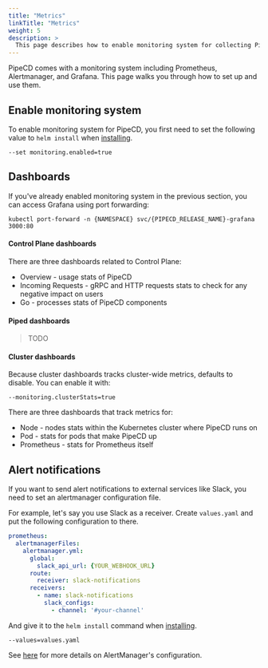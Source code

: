 ```yaml
---
title: "Metrics"
linkTitle: "Metrics"
weight: 5
description: >
  This page describes how to enable monitoring system for collecting PipeCD' metrics.
---
```


PipeCD comes with a monitoring system including Prometheus, Alertmanager, and Grafana.
This page walks you through how to set up and use them.

## Enable monitoring system
To enable monitoring system for PipeCD, you first need to set the following value to `helm install` when [installing](../../../installation/install-controlplane/#2-preparing-control-plane-configuration-file-and-installing).

```
--set monitoring.enabled=true
```

## Dashboards
If you've already enabled monitoring system in the previous section, you can access Grafana using port forwarding:

```
kubectl port-forward -n {NAMESPACE} svc/{PIPECD_RELEASE_NAME}-grafana 3000:80
```

#### Control Plane dashboards
There are three dashboards related to Control Plane:
- Overview - usage stats of PipeCD
- Incoming Requests - gRPC and HTTP requests stats to check for any negative impact on users
- Go - processes stats of PipeCD components

#### Piped dashboards
> TODO

#### Cluster dashboards
Because cluster dashboards tracks cluster-wide metrics, defaults to disable. You can enable it with:

```
--monitoring.clusterStats=true
```

There are three dashboards that track metrics for:
- Node - nodes stats within the Kubernetes cluster where PipeCD runs on
- Pod - stats for pods that make PipeCD up
- Prometheus - stats for Prometheus itself

## Alert notifications
If you want to send alert notifications to external services like Slack, you need to set an alertmanager configuration file.

For example, let's say you use Slack as a receiver. Create `values.yaml` and put the following configuration to there.

```yaml
prometheus:
  alertmanagerFiles:
    alertmanager.yml:
      global:
        slack_api_url: {YOUR_WEBHOOK_URL}
      route:
        receiver: slack-notifications
      receivers:
        - name: slack-notifications
          slack_configs:
            - channel: '#your-channel'
```

And give it to the `helm install` command when [installing](../../../installation/install-controlplane/#2-preparing-control-plane-configuration-file-and-installing).

```
--values=values.yaml
```

See [here](https://prometheus.io/docs/alerting/latest/configuration/) for more details on AlertManager's configuration.